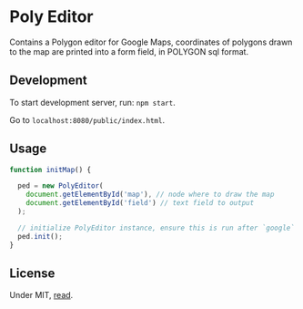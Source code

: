 # Poly Editor

Contains a Polygon editor for Google Maps, coordinates of polygons drawn to the map are printed into a form field, in POLYGON sql format.


## Development

To start development server, run: `npm start`.

Go to `localhost:8080/public/index.html`.

## Usage

``` javascript
function initMap() {

  ped = new PolyEditor(
    document.getElementById('map'), // node where to draw the map
    document.getElementById('field') // text field to output
  );

  // initialize PolyEditor instance, ensure this is run after `google` global variable from Google Maps has been loaded.
  ped.init();
}
```

## License

Under MIT, [read](./LICENSE).
